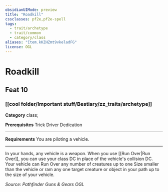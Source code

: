 ```yaml
---
obsidianUIMode: preview
title: "Roadkill"
cssclasses: pf2e,pf2e-spell
tags:
  - trait/archetype
  - trait/common
  - category/class
aliases: "Item.kKZHZmt9vkeladFG"
license: OGL
---
```

# Roadkill
## Feat 10
### [[cool folder/Important stuff/Bestiary/zz_traits/archetype]]

**Category** class; 



**Prerequisites** Trick Driver Dedication
* * *
**Requirements** You are piloting a vehicle.

* * *

In your hands, any vehicle is a weapon. When you use [[Run Over|Run Over]], you can use your class DC in place of the vehicle's collision DC. Your vehicle can Run Over any number of creatures up to one Size smaller than the vehicle or ram any one target creature or object in your path up to the size of your vehicle.

*Source: Pathfinder Guns & Gears*
*OGL*